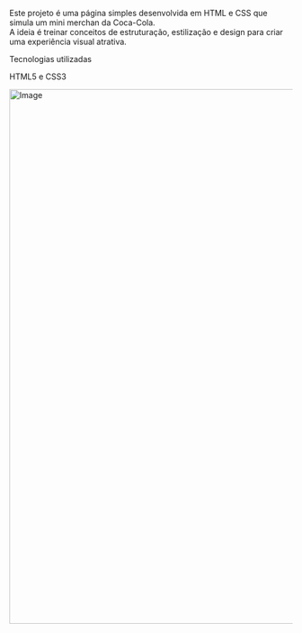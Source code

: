 Este projeto é uma página simples desenvolvida em HTML e CSS que simula um mini merchan da Coca-Cola.  
A ideia é treinar conceitos de estruturação, estilização e design para criar uma experiência visual atrativa.

Tecnologias utilizadas

HTML5 e CSS3

<img width="1888" height="950" alt="Image" src="https://github.com/user-attachments/assets/719ad9d9-8d2e-45a9-9e68-14d19aefa08e" />
